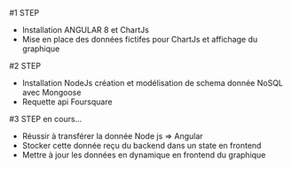 #1 STEP 

 - Installation ANGULAR 8 et ChartJs 
 - Mise en place des données fictifes pour ChartJs et affichage du           graphique

 #2 STEP

 - Installation NodeJs création et modélisation de schema donnée NoSQL     avec Mongoose
 - Requette api Foursquare 

 #3 STEP en cours...

  - Réussir à transférer la donnée Node js => Angular 
  - Stocker cette donnée reçu du backend dans un state en frontend
  - Mettre à jour les données en dynamique en frontend du graphique
